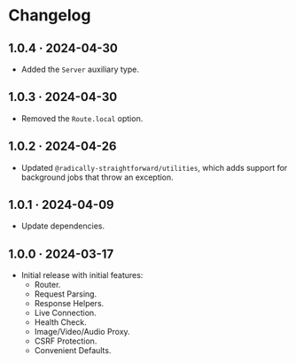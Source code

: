# Changelog

## 1.0.4 · 2024-04-30

- Added the `Server` auxiliary type.

## 1.0.3 · 2024-04-30

- Removed the `Route.local` option.

## 1.0.2 · 2024-04-26

- Updated `@radically-straightforward/utilities`, which adds support for background jobs that throw an exception.

## 1.0.1 · 2024-04-09

- Update dependencies.

## 1.0.0 · 2024-03-17

- Initial release with initial features:
  - Router.
  - Request Parsing.
  - Response Helpers.
  - Live Connection.
  - Health Check.
  - Image/Video/Audio Proxy.
  - CSRF Protection.
  - Convenient Defaults.
